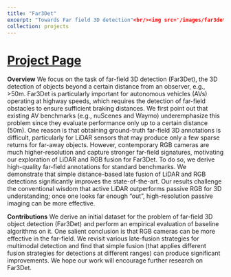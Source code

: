 ```yaml
---
title: "Far3Det"
excerpt: "Towards Far field 3D detection"<br/><img src='/images/far3det.pdf'>"
collection: projects
---
```

[Project Page](https://mscvprojects.ri.cmu.edu/2021teamf/)
===========



**Overview**
We focus on the task of far-field 3D detection (Far3Det), the 3D detection of objects beyond a certain distance from an observer, e.g., >50m. Far3Det is particularly important for autonomous vehicles (AVs) operating at highway speeds, which requires the detection of far-field obstacles to ensure sufficient braking distances. We first point out that existing AV benchmarks (e.g., nuScenes and Waymo) underemphasize this problem since they evaluate performance only up to a certain distance (50m). One reason is that obtaining ground-truth far-field 3D annotations is difficult, particularly for LiDAR sensors that may produce only a few sparse returns for far-away objects. However, contemporary RGB cameras are much higher-resolution and capture stronger far-field signatures, motivating our exploration of LiDAR and RGB fusion for Far3Det. To do so, we derive high-quality far-field annotations for standard benchmarks. We demonstrate that simple distance-based late fusion of LiDAR and RGB detections significantly improves the state-of-the-art. Our results challenge the conventional wisdom that active LiDAR outperforms passive RGB for 3D understanding; once one looks far enough “out”, high-resolution passive imaging can be more effective.

**Contributions**
We derive an initial dataset for the problem of far-field 3D object detection (Far3Det) and perform an empirical evaluation of baseline algorithms on it. One salient conclusion is that RGB cameras can be more effective in the far-field. We revisit various late-fusion strategies for multimodal detection and find that simple fusion (that applies different fusion strategies for detections at different ranges) can produce significant improvements.
We hope our work will encourage further research on Far3Det.